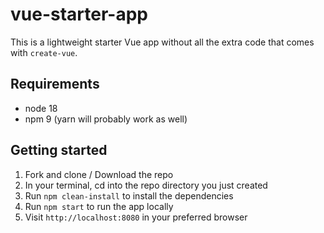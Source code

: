 # vue-starter-app

This is a lightweight starter Vue app without all the extra code that comes with `create-vue`.

## Requirements

- node 18
- npm 9 (yarn will probably work as well)

## Getting started

1. Fork and clone / Download the repo
2. In your terminal, cd into the repo directory you just created
3. Run `npm clean-install` to install the dependencies
4. Run `npm start` to run the app locally
5. Visit `http://localhost:8080` in your preferred browser
